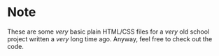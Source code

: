 # Note
These are some _very_ basic plain HTML/CSS  files for a _very_ old school project written a _very_ long time ago. Anyway, feel free to check out the code.
